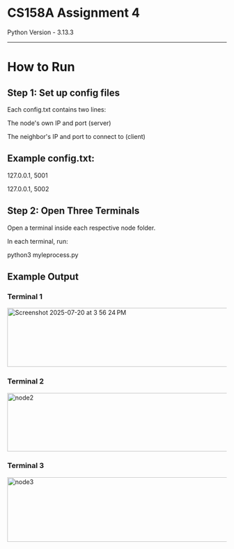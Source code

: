 # CS158A Assignment 4

Python Version - 3.13.3

---

# How to Run

## Step 1: Set up config files

Each config.txt contains two lines:

The node's own IP and port (server)

The neighbor's IP and port to connect to (client)

## Example config.txt:

127.0.0.1, 5001

127.0.0.1, 5002

## Step 2: Open Three Terminals

Open a terminal inside each respective node folder.

In each terminal, run:

python3 myleprocess.py

## Example Output

### Terminal 1
<img width="535" height="135" alt="Screenshot 2025-07-20 at 3 56 24 PM" src="https://github.com/user-attachments/assets/4a38e43e-19e8-428a-95ad-d69db56023f9" />

### Terminal 2
<img width="535" height="134" alt="node2" src="https://github.com/user-attachments/assets/f452c25c-6556-477e-bbd4-8fda17c1fcc6" />

### Terminal 3
<img width="512" height="148" alt="node3" src="https://github.com/user-attachments/assets/bc4a4d25-e92a-4b9e-bbc0-947631218b9e" />
